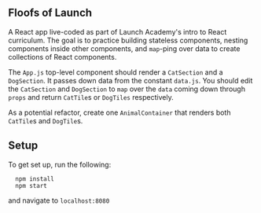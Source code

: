 ## Floofs of Launch
A React app live-coded as part of Launch Academy's intro to React curriculum. The goal is to practice building stateless components, nesting components inside other components, and `map`-ping over data to create collections of React components.

The `App.js` top-level component should render a `CatSection` and a `DogSection`. It passes down data from the constant `data.js`. You should edit the `CatSection` and `DogSection` to `map` over the `data` coming down through `props` and return `CatTile`s or `DogTiles` respectively.

As a potential refactor, create one `AnimalContainer` that renders both `CatTile`s and `DogTile`s.

## Setup
To get set up, run the following:

```no-highlight
  npm install
  npm start
```
and navigate to `localhost:8080`
